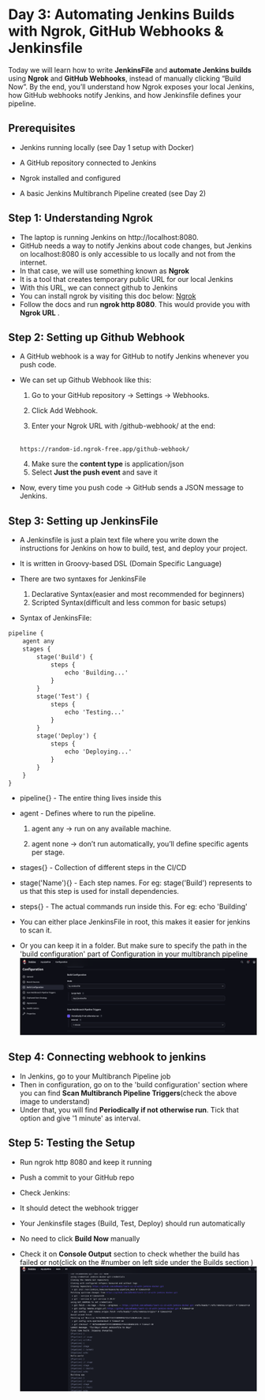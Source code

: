 # Day 3: Automating Jenkins Builds with Ngrok, GitHub Webhooks & Jenkinsfile

Today we will learn how to write **JenkinsFile** and **automate Jenkins builds** using **Ngrok** and **GitHub Webhooks**, instead of manually clicking “Build Now”.
By the end, you’ll understand how Ngrok exposes your local Jenkins, how GitHub webhooks notify Jenkins, and how Jenkinsfile defines your pipeline.

## Prerequisites

- Jenkins running locally (see Day 1 setup with Docker)

- A GitHub repository connected to Jenkins

- Ngrok installed and configured

- A basic Jenkins Multibranch Pipeline created (see Day 2)

## Step 1: Understanding Ngrok

- The laptop is running Jenkins on http://localhost:8080.
- GitHub needs a way to notify Jenkins about code changes, but Jenkins on localhost:8080 is only accessible to us locally and not from the internet.
- In that case, we will use something known as **Ngrok**
- It is a tool that creates temporary public URL for our local Jenkins
- With this URL, we can connect github to Jenkins
- You can install ngrok by visiting this doc below:
  <a href = https://dashboard.ngrok.com/get-started/setup/linux>Ngrok</a>
- Follow the docs and run **ngrok http 8080**. This would provide you with **Ngrok URL** .

## Step 2: Setting up Github Webhook

- A GitHub webhook is a way for GitHub to notify Jenkins whenever you push code.
- We can set up Github Webhook like this:

  1. Go to your GitHub repository → Settings → Webhooks.

  2. Click Add Webhook.

  3. Enter your Ngrok URL with /github-webhook/ at the end:

  ```

  https://random-id.ngrok-free.app/github-webhook/

  ```

  4. Make sure the **content type** is application/json
  5. Select **Just the push event** and save it

- Now, every time you push code → GitHub sends a JSON message to Jenkins.

## Step 3: Setting up JenkinsFile

- A Jenkinsfile is just a plain text file where you write down the instructions for Jenkins on how to build, test, and deploy your project.

- It is written in Groovy-based DSL (Domain Specific Language)

- There are two syntaxes for JenkinsFile

  1. Declarative Syntax(easier and most recommended for beginners)
  2. Scripted Syntax(difficult and less common for basic setups)

- Syntax of JenkinsFile:

```
pipeline {
    agent any
    stages {
        stage('Build') {
            steps {
                echo 'Building...'
            }
        }
        stage('Test') {
            steps {
                echo 'Testing...'
            }
        }
        stage('Deploy') {
            steps {
                echo 'Deploying...'
            }
        }
    }
}
```

- pipeline{} - The entire thing lives inside this
- agent - Defines where to run the pipeline.

  1. agent any → run on any available machine.

  2. agent none → don’t run automatically, you’ll define specific agents per stage.

- stages{} - Collection of different steps in the CI/CD
- stage('Name'){} - Each step names. For eg: stage('Build') represents to us that this step is used for install dependencies.
- steps{} - The actual commands run inside this. For eg: echo 'Building'

- You can either place JenkinsFile in root, this makes it easier for jenkins to scan it.
- Or you can keep it in a folder. But make sure to specify the path in the 'build configuration' part of Configuration in your multibranch pipeline
  ![jenkins-ci-cd-pipeline-docker](../images/Picture9.png)

## Step 4: Connecting webhook to jenkins

- In Jenkins, go to your Multibranch Pipeline job
- Then in configuration, go on to the 'build configuration' section where you can find **Scan Multibranch Pipeline Triggers**(check the above image to understand)
- Under that, you will find **Periodically if not otherwise run**. Tick that option and give '1 minute' as interval.

## Step 5: Testing the Setup

- Run ngrok http 8080 and keep it running

- Push a commit to your GitHub repo

- Check Jenkins:

- It should detect the webhook trigger

- Your Jenkinsfile stages (Build, Test, Deploy) should run automatically

- No need to click **Build Now** manually

- Check it on **Console Output** section to check whether the build has failed or not(click on the #number on left side under the Builds section )
  ![jenkins-ci-cd-pipeline-docker](../images/Picture11.png)
